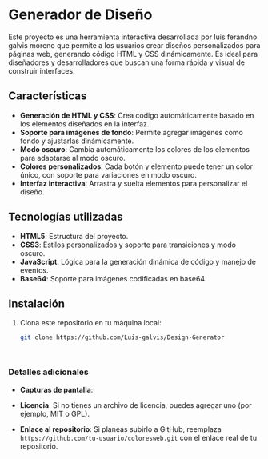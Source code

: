 # Generador de Diseño

Este proyecto es una herramienta interactiva desarrollada por luis ferandno galvis moreno que permite a los usuarios crear diseños personalizados para páginas web, generando código HTML y CSS dinámicamente. Es ideal para diseñadores y desarrolladores que buscan una forma rápida y visual de construir interfaces.

## Características

- **Generación de HTML y CSS**: Crea código automáticamente basado en los elementos diseñados en la interfaz.
- **Soporte para imágenes de fondo**: Permite agregar imágenes como fondo y ajustarlas dinámicamente.
- **Modo oscuro**: Cambia automáticamente los colores de los elementos para adaptarse al modo oscuro.
- **Colores personalizados**: Cada botón y elemento puede tener un color único, con soporte para variaciones en modo oscuro.
- **Interfaz interactiva**: Arrastra y suelta elementos para personalizar el diseño.

## Tecnologías utilizadas

- **HTML5**: Estructura del proyecto.
- **CSS3**: Estilos personalizados y soporte para transiciones y modo oscuro.
- **JavaScript**: Lógica para la generación dinámica de código y manejo de eventos.
- **Base64**: Soporte para imágenes codificadas en base64.

## Instalación

1. Clona este repositorio en tu máquina local:
   ```bash
   git clone https://github.com/Luis-galvis/Design-Generator



   
### Detalles adicionales
- **Capturas de pantalla**:

- **Licencia**: Si no tienes un archivo de licencia, puedes agregar uno (por ejemplo, MIT o GPL).
- **Enlace al repositorio**: Si planeas subirlo a GitHub, reemplaza `https://github.com/tu-usuario/coloresweb.git` con el enlace real de tu repositorio.
